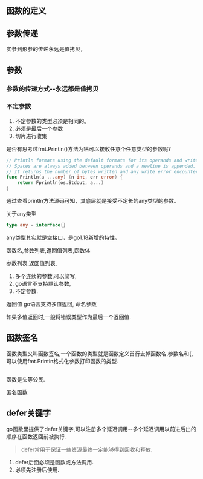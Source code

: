 

## 函数的定义


## 参数传递

实参到形参的传递永远是值拷贝，




## 参数

### 参数的传递方式--永远都是值拷贝
### 不定参数

1. 不定参数的类型必须是相同的。
2. 必须是最后一个参数
3. 切片进行收集


是否有思考过fmt.Println()方法为啥可以接收任意个任意类型的参数呢?

```go title="print.go"
// Println formats using the default formats for its operands and writes to standard output.
// Spaces are always added between operands and a newline is appended.
// It returns the number of bytes written and any write error encountered.
func Println(a ...any) (n int, err error) {
	return Fprintln(os.Stdout, a...)
}
```

通过查看println方法源码可知，其底层就是接受不定长的any类型的参数。

关于any类型
```go
type any = interface{}
```

any类型其实就是空接口，是go1.18新增的特性。




函数名,参数列表,返回值列表,函数体



参数列表,返回值列表,
1. 多个连续的参数,可以简写,
2. go语言不支持默认参数,
3. 不定参数.



返回值
go语言支持多值返回,
命名参数

如果多值返回时,一般将错误类型作为最后一个返回值.



## 函数签名

函数类型又叫函数签名,一个函数的类型就是函数定义首行去掉函数名,参数名和{,可以使用fmt.Println格式化参数打印函数的类型.

```go

```


函数是头等公民.


匿名函数



## defer关键字

go函数里提供了defer关键字,可以注册多个延迟调用--多个延迟调用以前进后出的顺序在函数返回前被执行.

> defer常用于保证一些资源最终一定能够得到回收和释放.

1. defer后面必须是函数或方法调用.
2. 必须先注册后使用.
























